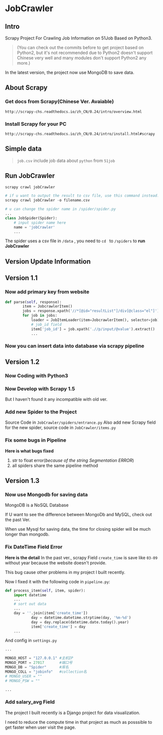 # JobCrawler

## Intro
Scrapy Project For Crawling Job Information on 51Job Based on Python3.

> (You can check out the commits before to get project based on Python2, 
but it's not recommended due to Python2 doesn't support Chinese very well
and many modules don't support Python2 any more.)

In the latest version, the project now use MongoDB to save data.

## About Scrapy

### Get docs from Scrapy(Chinese Ver. Avaiable)
```
http://scrapy-chs.readthedocs.io/zh_CN/0.24/intro/overview.html
```
### Install Scrapy for your PC
```
http://scrapy-chs.readthedocs.io/zh_CN/0.24/intro/install.html#scrapy
```

## Simple data

>`job.csv` include job data about `python` from `51job`


## Run JobCrawler
```python
scrapy crawl jobCrawler

# if u want to output the result to csv file, use this command instead:
scrapy crawl jobCrawler -o filename.csv

# u can change the spider name in /spider/spider.py
...
class JobSpider(Spider):
    # input spider name here
    name = 'jobCrawler'
    ...

```
The spider uses a csv file in `/data` , you need to `cd ` to `/spiders` to **run JobCrawler**

## Version Update Information

## Version 1.1

### Now add primary key from website

```python
def parse(self, response):
        item = JobcrawlerItem()
        jobs = response.xpath('//*[@id="resultList"]/div[@class="el"]')
        for job in jobs:
            loader = JobItemLoader(item=JobcrawlerItem(), selector=job)
            # job_id field
            item['job_id'] = job.xpath('.//p/input/@value').extract()
            ...
```

### Now you can insert data into database via scrapy pipeline

## Version 1.2

### Now Coding with Python3

### Now Develop with Scrapy 1.5
But I haven't found it any incompatible with old ver.

### Add new Spider to the Project
Source Code in `JobCrawler/spiders/entrance.py`
Also add new Scrapy field for the new spider, source code in `JobCrawler/items.py`

### Fix some bugs in Pipeline
**Here is what bugs fixed**
1. str to float error(*because of the string Segmentation ERROR*)
2. all spiders share the same pipeline method


## Version 1.3

### Now use Mongodb for saving data
MongoDB is a NoSQL Database

If U want to see the difference between MongoDb and MySQL, check out the past Ver.

When use Mysql for saving data, the time for closing spider will be much longer than mongodb.

### Fix DateTime Field Error
**Here is the detail**
In the past ver., scrapy Field `create_time` is save like `03-09`
without year because the website doesn't provide.

This bug cause other problems in my project I built recently.

Now I fixed it with the following code in `pipeline.py`:

```python
def process_item(self, item, spider):
    import datetime
    ...
    # sort out data
    ...
    day = ''.join(item['create_time'])
            day = datetime.datetime.strptime(day, '%m-%d')
            day = day.replace(datetime.date.today().year) 
            item['create_time'] = day
    ...

```

And config in `settings.py`

```python
...

MONGO_HOST = "127.0.0.1" #主机IP
MONGO_PORT = 27017       #端口号 
MONGO_DB = "Spider"      #库名
MONGO_COLL = "jobinfo"   #collection名
# MONGO_USER = ""
# MONGO_PSW = ""

...

```

### Add salary_avg Field

The project I built recently is a Django project for data visualization.

I need to reduce the compute time in that project as much as posssible to get faster
when user visit the page.